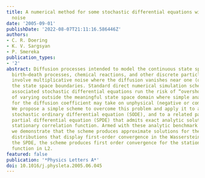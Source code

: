 ```yaml
---
title: A numerical method for some stochastic differential equations with multiplicative
  noise
date: '2005-09-01'
publishDate: '2022-08-07T21:11:16.586446Z'
authors:
- C. R. Doering
- K. V. Sargsyan
- P. Smereka
publication_types:
- '2'
abstract: Diffusion processes intended to model the continuous state space limit of
  birth–death processes, chemical reactions, and other discrete particle systems often
  involve multiplicative noise where the diffusion vanishes near one (or more) of
  the state space boundaries. Standard direct numerical simulation schemes for the
  associated stochastic differential equations run the risk of “overshooting”, i.e.,
  of varying outside the meaningful state space domain where simple analytic expressions
  for the diffusion coefficient may take on unphysical (negative or complex) values.
  We propose a simple scheme to overcome this problem and apply it to an exactly soluble
  stochastic ordinary differential equation (SODE), and to a related parabolic stochastic
  partial differential equation (SPDE) that admits exact analytic solution for the
  stationary correlation function. Armed with these analytic benchmark solutions,
  we demonstrate that the scheme produces approximate solutions for the SODE with
  distributions that display first-order convergence in the Wasserstein metric. For
  the SPDE, the scheme produces first order convergence for the stationary correlation
  function in L2.
featured: false
publication: '*Physics Letters A*'
doi: 10.1016/j.physleta.2005.06.045
---
```


